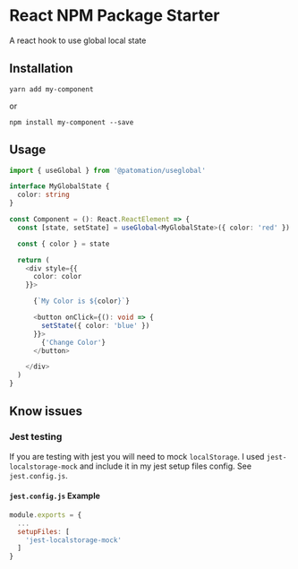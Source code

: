 
# React NPM Package Starter
A react hook to use global local state

## Installation
```
yarn add my-component
```
or
```
npm install my-component --save
```

## Usage

```typescript
import { useGlobal } from '@patomation/useglobal'

interface MyGlobalState {
  color: string
}

const Component = (): React.ReactElement => {
  const [state, setState] = useGlobal<MyGlobalState>({ color: 'red' })

  const { color } = state

  return (
    <div style={{
      color: color
    }}>

      {`My Color is ${color}`}

      <button onClick={(): void => {
        setState({ color: 'blue' })
      }}>
        {'Change Color'}
      </button>

    </div>
  )
}
```


## Know issues
### Jest testing
If you are testing with jest you will need to mock ```localStorage```.
I used ```jest-localstorage-mock``` and include it in my jest setup files config. See ```jest.config.js```.

#### ```jest.config.js``` Example
```javascript
module.exports = {
  ...
  setupFiles: [
    'jest-localstorage-mock'
  ]
}

```


